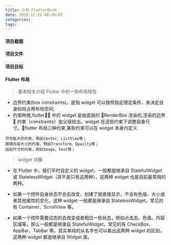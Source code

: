 ```yaml
---
title: 小书 FlutterBook
date: 2018-11-22 08:20:03
categories:
tags:
---
```


#### 项目截图

#### 项目文件

#### 项目目标

#### Flutter 布局

<!-- - 推荐学习这里的[flutter-study](https://github.com/yang7229693/flutter-study)总结  -->

> 基本相关介绍 Flutter 中的一些布局特性

- 边界约束(box constraints)，是指 widget 可以按照指定限定条件，来决定自身如何占用布局空间;
- 约束种类,flutter 中的 widget 是由底层的 RenderBox 渲染的,渲染的边界  约束（constraints）由父级给出。widget 在这些约束下调整自身尺寸。flutter 布局三种约束,某些约束可以在 widget 本身内定义

```
尽可能大的约束，例如Center、ListView等；
跟随内容大小的约束，例如Transform、Opacity等；
指定尺寸的约束，例如Image、Text等；
```

> widget 详解

- 在 Flutter 中，我们平时自定义的 widget，一般都是继承自 StatefulWidget 或 StatelessWidget（并不是只有这两种），这两种 widget 也是目前最常用的两种。

- 如果一个控件自身状态不会去改变，创建了就直接显示，不会有色值、大小或者其他属性的变化，这种 widget 一般都是继承自 StatelessWidget，常见的有 Container、ScrollView 等。

- 如果一个控件需要动态的去改变或者相应一些状态，例如点击态、色值、内容区域等，那么一般都是继承自 StatefulWidget，常见的有 CheckBox、AppBar、TabBar 等。其实单纯的从名字也可以看出这两种 widget 的区别，这两种 widget 都是继承自 Widget 类。
